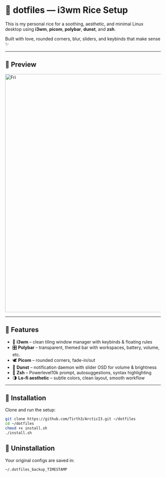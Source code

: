 # 🌿 dotfiles — i3wm Rice Setup

This is my personal rice for a soothing, aesthetic, and minimal Linux desktop using **i3wm**, **picom**, **polybar**, **dunst**, and **zsh**.

Built with love, rounded corners, blur, sliders, and keybinds that make sense ✨

---

## 📸 Preview

<img width="1366" height="768" alt="Fri" src="https://github.com/user-attachments/assets/8007d524-3f40-473e-915d-4880a5ae5d68" />


---

## 🧰 Features

- 🔲 **i3wm** – clean tiling window manager with keybinds & floating rules
- 🎛 **Polybar** – transparent, themed bar with workspaces, battery, volume, etc.
- 🕊 **Picom** – rounded corners, fade-in/out
- 🔔 **Dunst** – notification daemon with slider OSD for volume & brightness
- 🐚 **Zsh** – Powerlevel10k prompt, autosuggestions, syntax highlighting
- 🌗 **Lo-fi aesthetic** – subtle colors, clean layout, smooth workflow

---

## 🚀 Installation

Clone and run the setup:
``` bash
git clone https://github.com/Tirth3/ArcticI3.git ~/dotfiles
cd ~/dotfiles
chmod +x install.sh
./install.sh
```

## 📁 Uninstallation
Your original configs are saved in:
``` bash
~/.dotfiles_backup_TIMESTAMP
```
